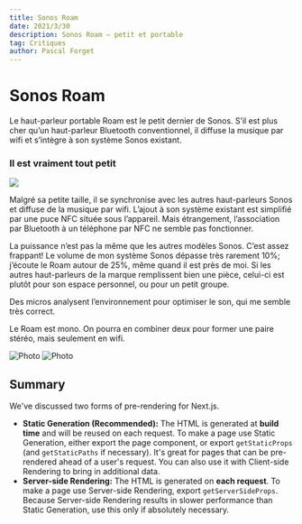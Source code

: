 ```yaml
---
title: Sonos Roam
date: 2021/3/30
description: Sonos Roam – petit et portable
tag: Critiques
author: Pascal Forget
---
```


# Sonos Roam

Le haut-parleur portable Roam est le petit dernier de Sonos. S’il est plus cher qu’un haut-parleur Bluetooth conventionnel, il diffuse la musique par wifi et s’intègre à son système Sonos existant.

### Il est vraiment tout petit

[![](http://img.youtube.com/vi/F3PKdtBOYK8/0.jpg)](http://www.youtube.com/watch?v=F3PKdtBOYK8 "Sonos Roam")


Malgré sa petite taille, il se synchronise avec les autres haut-parleurs Sonos et diffuse de la musique par wifi. L’ajout à son système existant est simplifié par une puce NFC située sous l’appareil. Mais étrangement, l’association par Bluetooth à un téléphone par NFC ne semble pas fonctionner.

La puissance n’est pas la même que les autres modèles Sonos. C’est assez frappant! Le volume de mon système Sonos dépasse très rarement 10%; j’écoute le Roam autour de 25%, même quand il est près de moi. Si les autres haut-parleurs de la marque remplissent bien une pièce, celui-ci est plutôt pour son espace personnel, ou pour un petit groupe.

Des micros analysent l’environnement pour optimiser le son, qui me semble très correct.

Le Roam est mono. On pourra en combiner deux pour former une paire stéréo, mais seulement en wifi.

<Image
  src="https://www.pascalforget.com/wp-content/uploads/2021/03/haut-parleur-sonos-roam-ordinateur.jpg"
  alt="Photo"
  className="next-image"
/>
<Image
  src="https://www.blogue.app/images/photo2.jpg"
  alt="Photo"
  width={1125}
  height={750}
  priority
  className="next-image"
/>


## Summary

We've discussed two forms of pre-rendering for Next.js.

- **Static Generation (Recommended):** The HTML is generated at **build time** and will be reused on each request. To make a page use Static Generation, either export the page component, or export `getStaticProps` (and `getStaticPaths` if necessary). It's great for pages that can be pre-rendered ahead of a user's request. You can also use it with Client-side Rendering to bring in additional data.
- **Server-side Rendering:** The HTML is generated on **each request**. To make a page use Server-side Rendering, export `getServerSideProps`. Because Server-side Rendering results in slower performance than Static Generation, use this only if absolutely necessary.
